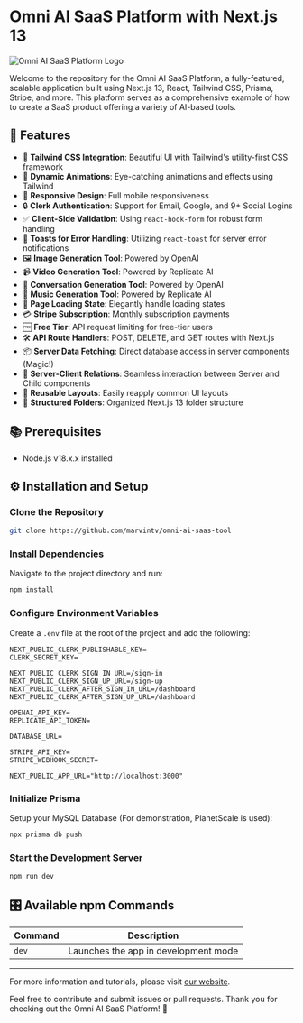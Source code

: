 
# Omni AI SaaS Platform with Next.js 13

![Omni AI SaaS Platform Logo](https://i.imgur.com/YEsc6XO.png)


Welcome to the repository for the Omni AI SaaS Platform, a fully-featured, scalable application built using Next.js 13, React, Tailwind CSS, Prisma, Stripe, and more. This platform serves as a comprehensive example of how to create a SaaS product offering a variety of AI-based tools.

## 🌟 Features

- 🎨 **Tailwind CSS Integration**: Beautiful UI with Tailwind's utility-first CSS framework
- 🎥 **Dynamic Animations**: Eye-catching animations and effects using Tailwind
- 📱 **Responsive Design**: Full mobile responsiveness
- 🔒 **Clerk Authentication**: Support for Email, Google, and 9+ Social Logins
- ✅ **Client-Side Validation**: Using `react-hook-form` for robust form handling
- 🍞 **Toasts for Error Handling**: Utilizing `react-toast` for server error notifications
- 🖼️ **Image Generation Tool**: Powered by OpenAI
- 📹 **Video Generation Tool**: Powered by Replicate AI
- 💬 **Conversation Generation Tool**: Powered by OpenAI
- 🎵 **Music Generation Tool**: Powered by Replicate AI
- 🔄 **Page Loading State**: Elegantly handle loading states
- 💳 **Stripe Subscription**: Monthly subscription payments
- 🆓 **Free Tier**: API request limiting for free-tier users
- 🛠️ **API Route Handlers**: POST, DELETE, and GET routes with Next.js
- 📦 **Server Data Fetching**: Direct database access in server components (Magic!)
- 🔄 **Server-Client Relations**: Seamless interaction between Server and Child components
- 🎯 **Reusable Layouts**: Easily reapply common UI layouts
- 📂 **Structured Folders**: Organized Next.js 13 folder structure

## 📚 Prerequisites

- Node.js v18.x.x installed

## ⚙️ Installation and Setup

### Clone the Repository

```bash
git clone https://github.com/marvintv/omni-ai-saas-tool
```

### Install Dependencies

Navigate to the project directory and run:

```bash
npm install
```

### Configure Environment Variables

Create a `.env` file at the root of the project and add the following:

```env
NEXT_PUBLIC_CLERK_PUBLISHABLE_KEY=
CLERK_SECRET_KEY=

NEXT_PUBLIC_CLERK_SIGN_IN_URL=/sign-in
NEXT_PUBLIC_CLERK_SIGN_UP_URL=/sign-up
NEXT_PUBLIC_CLERK_AFTER_SIGN_IN_URL=/dashboard
NEXT_PUBLIC_CLERK_AFTER_SIGN_UP_URL=/dashboard

OPENAI_API_KEY=
REPLICATE_API_TOKEN=

DATABASE_URL=

STRIPE_API_KEY=
STRIPE_WEBHOOK_SECRET=

NEXT_PUBLIC_APP_URL="http://localhost:3000"
```

### Initialize Prisma

Setup your MySQL Database (For demonstration, PlanetScale is used):

```bash
npx prisma db push
```

### Start the Development Server

```bash
npm run dev
```

## 🎛️ Available npm Commands

| Command | Description                                    |
| ------- | ---------------------------------------------- |
| `dev`   | Launches the app in development mode            |

---

For more information and tutorials, please visit [our website](https://example.com).

Feel free to contribute and submit issues or pull requests. Thank you for checking out the Omni AI SaaS Platform! 🚀
````